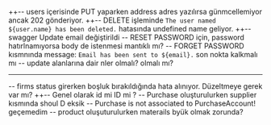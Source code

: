 ++-- users içerisinde PUT yaparken address adres yazılırsa günmcellemiyor ancak 202 gönderiyor.
++-- DELETE işleminde `The user named ${user.name} has been deleted.` hatasında undefined name geliyor.
++-- swagger Update email değiştirildi
-- RESET PASSWORD için, password hatırlnamıyorsa body de istenmesi mantıklı mı?
-- FORGET PASSWORD kısmnında message: `Email has been sent to ${email}.`    son nokta kalkmalı mı
-- update alanlarına dair nler olmalı? olmalı mı?
*******************************
-- firms status girerken boşluk bırakıldığında hata alınıyor. Düzeltmeye gerek var mı?
++-- Genel olarak id mi ID mi ?
-- Purchase oluşturulurken supplier kısmında shoul D eksik
-- Purchase is not associated to PurchaseAccount!  geçemedim
-- product oluşuturulurken materails byük olmak zorunda? 